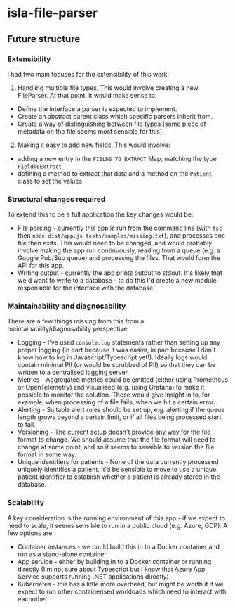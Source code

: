# isla-file-parser

## Future structure

### Extensibility

I had two main focuses for the extensibility of this work:

1. Handling multiple file types. This would involve creating a new FileParser. At that point, it would make sense to:

- Define the interface a parser is expected to implement.
- Create an abstract parent class which specific parsers inherit from.
- Create a way of distinguishing between file types (some piece of metadata on the file seems most sensible for this).

2. Making it easy to add new fields. This would involve:

- adding a new entry in the `FIELDS_TO_EXTRACT` Map, matching the type `FieldToExtract`
- defining a method to extract that data and a method on the `Patient` class to set the values

### Structural changes required

To extend this to be a full application the key changes would be:

- File parsing - currently this app is run from the command line (with `tsc` then `node dist/app.js tests/samples/missing.txt`), and processes one file then exits.
  This would need to be changed, and would probably involve making the app run continuously, reading from a queue (e.g. a Google Pub/Sub queue) and processing the files.
  That would form the API for this app.
- Writing output - currently the app prints output to stdout.
  It's likely that we'd want to write to a database - to do this I'd create a new module responsible for the interface with the database.

### Maintainability and diagnosability

There are a few things missing from this from a maintainability/diagnosability perspective:

- Logging - I've used `console.log` statements rather than setting up any proper logging (in part because it was easier, in part because I don't know how to log in Javascript/Typescript yet!). Ideally logs would contain minimal PII (or would be scrubbed of PII) so that they can be written to a centralised logging server.
- Metrics - Aggregated metrics could be emitted (either using Prometheus or OpenTelemetry) and visualised (e.g. using Grafana) to make it possible to monitor the solution. These would give insight in to, for example, when processing of a file fails, when we hit a certain error.
- Alerting - Suitable alert rules should be set up, e.g. alerting if the queue length grows beyond a certain limit, or if all files being processed start to fail.
- Versioning - The current setup doesn't provide any way for the file format to change. We should assume that the file format will need to change at some point, and so it seems to sensible to version the file format in some way.
- Unique identifiers for patients - None of the data currently processed uniquely identifies a patient. It'd be sensible to move to use a unique patient identifier to establish whether a patient is already stored in the database.

### Scalability

A key consideration is the running environment of this app - if we expect to need to scale, it seems sensible to run in a public cloud (e.g. Azure, GCP).
A few options are:

- Container instances - we could build this in to a Docker container and run as a stand-alone container.
- App service - either by building in to a Docker container or running directly (I'm not sure about Typescript but I know that Azure App Service supports running .NET applications directly)
- Kubernetes - this has a little more overhead, but might be worth it if we expect to run other containerised workloads which need to interact with eachother.
